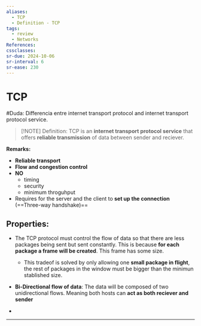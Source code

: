 ```yaml
---
aliases:
  - TCP
  - Definition - TCP
tags:
  - review
  - Networks
References: 
cssclasses:
sr-due: 2024-10-06
sr-interval: 6
sr-ease: 230
---
```

# TCP
#Duda: Differencia entre internet transport protocol and internet transport protocol service.

> [!NOTE]  Definition:
>  TCP is an **internet transport protocol service** that offers **reliable transmission** of data between sender and reciever.

**Remarks:**
+ **Reliable transport**
+ **Flow and congestion control**
+ **NO** 
	+ timing
	+ security 
	+ minimum throguhput
+ Requires for the server and the client to **set up the connection** (==Three-way handshake)==
## Properties:

+ The TCP protocol must control the flow of data so that there are less packages being sent but sent constantly. This is because **for each package a frame will be created**. This frame has some size.
	+ This tradeof is solved by only allowing one **small package in flight**, the rest of packages in the window must be bigger than the minimun stablished size. 

+ **Bi-Directional flow of data**: The data will be composed of two unidirectional flows. Meaning both hosts can **act as both reciever and sender**

+ 
***